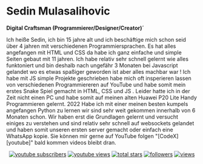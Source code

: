 # Sedin Mulasalihovic 

**Digital Craftsman (Programmierer/Designer/Creator)´**

Ich heiße Sedin, ich bin 15 jahre alt und ich beschäftige mich schon seid über 4 jahren mit verschiedenen Programmiersprachen.
Es hat alles angefangen mit HTML und CSS da habe ich ganz einfache und simple Seiten gebaut mit 11 jahren.
Ich habe relativ sehr schnell gelernt wie alles funktoniert und bin deshalb nach ungefähr 3 Monaten bei Javascript gelandet wo es etwas spaßiger geworden ist aber alles machbar war !
Ich habe mit JS simple Projekte geschrieben habe mich oft insperieren lassen von verschiedenen Programmiereren auf YouTube und habe somit mein erstes Snake Spiel gemacht in HTML, CSS und JS .
Leider hatte ich in der Zeit nicht einen PC und habe somit auf meinen alten Huawei P20 Lite Handy Programmieren gelernt.
2022 Habe ich mit einer meinen besten kumpels angefangen Python zu lernen wir sind sehr weit gekommen innerhalb von 6 Monaten schon.
Wir haben erst die Grundlagen gelernt und versucht einiges zu verstehen und sind relativ sehr schnell auf websockets gelandet und haben somit unseren ersten server gemacht oder einfach eine WhatsApp kopie.
Sie können mir gerne auf YouTube folgen "[CodeX][youtube]" bald kommen videos bleibt dran.

<p align="center">
  <a href="https://www.youtube.com/@CodeX-404-yt">
    <img alt="youtube subscribers" title="Subscribe to my YouTube channel" src="https://freshidea.com/jonah/app/youtube-stats-badges/subscribers-badge.php"/></a>
  <a href="https://www.youtube.com/@CodeX-404-yt">
    <img alt="youtube views" title="YouTube views" src="https://freshidea.com/jonah/app/youtube-stats-badges/view-count-badge.php"/></a> 
  <a href="https://github.com/DenverCoder1?tab=repositories&sort=stargazers">
    <img alt="total stars" title="Total stars on GitHub" src="https://custom-icon-badges.demolab.com/github/stars/DenverCoder1?color=55960c&style=for-the-badge&labelColor=488207&logo=star"/></a>
  <a href="https://github.com/DenverCoder1?tab=followers">
    <img alt="followers" title="Follow me on Github" src="https://custom-icon-badges.demolab.com/github/followers/DenverCoder1?color=236ad3&labelColor=1155ba&style=for-the-badge&logo=person-add&label=Follow&logoColor=white"/></a>
  <a href="https://github.com/Sedin-Mulasalihovic">
    <img alt="views" title="GitHub profile views" src="https://freshidea.com/jonah/app/DenverCoder1-profile-views"/></a>
